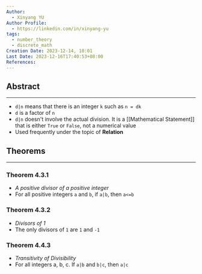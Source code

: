 ```yaml
---
Author:
  - Xinyang YU
Author Profile:
  - https://linkedin.com/in/xinyang-yu
tags:
  - number_theory
  - discrete_math
Creation Date: 2023-12-14, 10:01
Last Date: 2023-12-16T17:40:53+08:00
References: 
---
```

## Abstract
---
- `d|n` means that there is an integer `k` such as `n = dk`
- `d` is a factor of `n`
- `d|n` doesn't involve the actual division. It is a [[Mathematical Statement]] that is either `True` or `False`, not a numerical value
- Used frequently under the topic of **Relation**

## Theorems
---
### Theorem 4.3.1
- *A positive divisor of a positive integer*
- For all positive integers `a` and `b`, if `a|b`, then `a<=b` 
### Theorem 4.3.2
- *Divisors of 1*
- The only divisors of `1` are `1` and `-1`

### Theorem 4.4.3
- *Transitivity of Divisibility*
- For all integers a, b, c. If `a|b` and `b|c`, then `a|c`